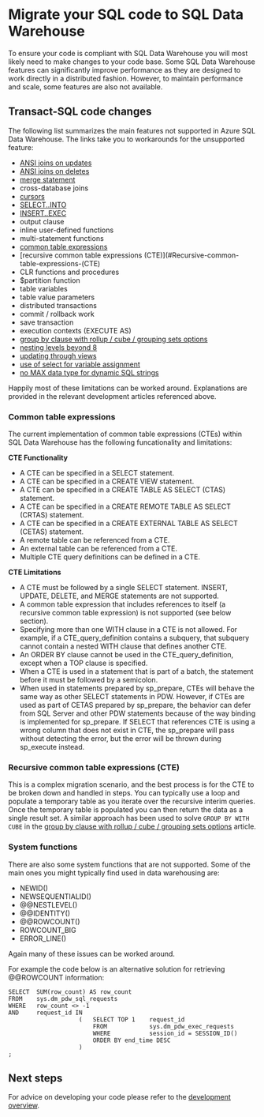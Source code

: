 <properties
   pageTitle="Migrate your SQL code to SQL Data Warehouse | Windows Azure"
   description="Tips for migrating your SQL code to Azure SQL Data Warehouse for developing solutions."
   services="sql-data-warehouse"
   documentationCenter="NA"
   authors="lodipalm"
   manager="barbkess"
   editor=""/>

<tags
	ms.service="sql-data-warehouse"
	ms.date="12/09/2015"
	wacn.date=""/>

# Migrate your SQL code to SQL Data Warehouse

To ensure your code is compliant with SQL Data Warehouse you will most likely need to make changes to your code base. Some SQL Data Warehouse features can significantly improve performance as they are designed to work directly in a distributed fashion. However, to maintain performance and scale, some features are also not available.

## Transact-SQL code changes

The following list summarizes the main features not supported in Azure SQL Data Warehouse. The links take you to workarounds for the unsupported feature:

- [ANSI joins on updates][]
- [ANSI joins on deletes][]
- [merge statement][]
- cross-database joins
- [cursors][]
- [SELECT..INTO][]
- [INSERT..EXEC][]
- output clause
- inline user-defined functions
- multi-statement functions
- [common table expressions](#Common-table-expressions)
- [recursive common table expressions (CTE)](#Recursive-common-table-expressions-(CTE)
- CLR functions and procedures
- $partition function
- table variables
- table value parameters
- distributed transactions
- commit / rollback work
- save transaction
- execution contexts (EXECUTE AS)
- [group by clause with rollup / cube / grouping sets options][]
- [nesting levels beyond 8][]
- [updating through views][]
- [use of select for variable assignment][]
- [no MAX data type for dynamic SQL strings][]

Happily most of these limitations can be worked around. Explanations are provided in the relevant development articles referenced above.

### Common table expressions
The current implementation of common table expressions (CTEs) within SQL Data Warehouse has the following funcationality and limitations:

**CTE Functionality**
+ A CTE can be specified in a SELECT statement.
+ A CTE can be specified in a CREATE VIEW statement.
+ A CTE can be specified in a CREATE TABLE AS SELECT (CTAS) statement.
+ A CTE can be specified in a CREATE REMOTE TABLE AS SELECT (CRTAS) statement.
+ A CTE can be specified in a CREATE EXTERNAL TABLE AS SELECT (CETAS) statement.
+ A remote table can be referenced from a CTE.
+ An external table can be referenced from a CTE.
+ Multiple CTE query definitions can be defined in a CTE.

**CTE Limitations**
+ A CTE must be followed by a single SELECT statement. INSERT, UPDATE, DELETE, and MERGE statements are not supported.
+ A common table expression that includes references to itself (a recursive common table expression) is not supported (see below section).
+ Specifying more than one WITH clause in a CTE is not allowed. For example, if a CTE_query_definition contains a subquery, that subquery cannot contain a nested WITH clause that defines another CTE.
+ An ORDER BY clause cannot be used in the CTE_query_definition, except when a TOP clause is specified.
+ When a CTE is used in a statement that is part of a batch, the statement before it must be followed by a semicolon.
+ When used in statements prepared by sp_prepare, CTEs will behave the same way as other SELECT statements in PDW. However, if CTEs are used as part of CETAS prepared by sp_prepare, the behavior can defer from SQL Server and other PDW statements because of the way binding is implemented for sp_prepare. If SELECT that references CTE is using a wrong column that does not exist in CTE, the sp_prepare will pass without detecting the error, but the error will be thrown during sp_execute instead.

### Recursive common table expressions (CTE)

This is a complex migration scenario, and the best process is for the CTE to be broken down and handled in steps. You can typically use a loop and populate a temporary table as you iterate over the recursive interim queries. Once the temporary table is populated you can then return the data as a single result set. A similar approach has been used to solve `GROUP BY WITH CUBE` in the [group by clause with rollup / cube / grouping sets options][] article.

### System functions

There are also some system functions that are not supported. Some of the main ones you might typically find used in data warehousing are:

- NEWID()
- NEWSEQUENTIALID()
- @@NESTLEVEL()
- @@IDENTITY()
- @@ROWCOUNT()
- ROWCOUNT_BIG
- ERROR_LINE()

Again many of these issues can be worked around. 

For example the code below is an alternative solution for retrieving @@ROWCOUNT information:

```
SELECT  SUM(row_count) AS row_count 
FROM    sys.dm_pdw_sql_requests 
WHERE   row_count <> -1 
AND     request_id IN 
                    (   SELECT TOP 1    request_id 
                        FROM            sys.dm_pdw_exec_requests 
                        WHERE           session_id = SESSION_ID() 
                        ORDER BY end_time DESC
                    )
;
``` 

## Next steps
For advice on developing your code please refer to the [development overview][].

<!--Image references-->

<!--Article references-->
[ANSI joins on updates]: sql-data-warehouse-develop-ctas.md
[ANSI joins on deletes]: sql-data-warehouse-develop-ctas.md
[merge statement]: sql-data-warehouse-develop-ctas.md
[INSERT..EXEC]: sql-data-warehouse-develop-temporary-tables.md

[cursors]: sql-data-warehouse-develop-loops.md
[SELECT..INTO]: sql-data-warehouse-develop-ctas.md
[group by clause with rollup / cube / grouping sets options]: sql-data-warehouse-develop-group-by-options.md
[nesting levels beyond 8]: sql-data-warehouse-develop-transactions.md
[updating through views]: sql-data-warehouse-develop-views.md
[use of select for variable assignment]: sql-data-warehouse-develop-variable-assignment.md
[no MAX data type for dynamic SQL strings]: sql-data-warehouse-develop-dynamic-sql.md
[development overview]: sql-data-warehouse-overview-develop.md

<!--MSDN references-->

<!--Other Web references-->
